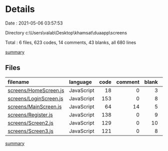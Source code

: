 # Details

Date : 2021-05-06 03:57:53

Directory c:\Users\valab\Desktop\khamsat\duaapp\screens

Total : 6 files,  623 codes, 14 comments, 43 blanks, all 680 lines

[summary](results.md)

## Files
| filename | language | code | comment | blank | total |
| :--- | :--- | ---: | ---: | ---: | ---: |
| [screens/HomeScreen.js](/screens/HomeScreen.js) | JavaScript | 18 | 0 | 3 | 21 |
| [screens/LoginScreen.js](/screens/LoginScreen.js) | JavaScript | 153 | 0 | 8 | 161 |
| [screens/MainScreen.js](/screens/MainScreen.js) | JavaScript | 64 | 14 | 5 | 83 |
| [screens/Register.js](/screens/Register.js) | JavaScript | 138 | 0 | 9 | 147 |
| [screens/Screen2.js](/screens/Screen2.js) | JavaScript | 129 | 0 | 10 | 139 |
| [screens/Screen3.js](/screens/Screen3.js) | JavaScript | 121 | 0 | 8 | 129 |

[summary](results.md)